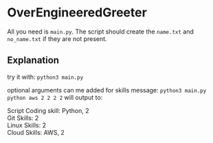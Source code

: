 # OverEngineeredGreeter
All you need is `main.py`. The script should create the `name.txt` and `no_name.txt` if they are not present.
## Explanation
try it with: `python3 main.py`

optional arguments can me added for skills message: `python3 main.py python aws 2 2 2 2` will output to:

Script Coding skill: Python, 2<br>
                     Git Skills: 2<br>
                     Linux Skills: 2<br>
                     Cloud Skills: AWS, 2<br>
